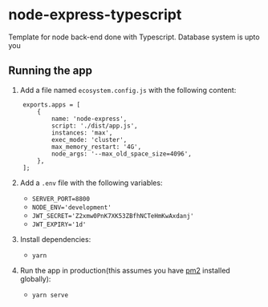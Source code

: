 # node-express-typescript
Template for node back-end done with Typescript. Database system is upto you

## Running the app

1. Add a file named `ecosystem.config.js` with the following content:
```
    exports.apps = [
        {
            name: 'node-express',
            script: './dist/app.js',
            instances: 'max',
            exec_mode: 'cluster',
            max_memory_restart: '4G',
            node_args: '--max_old_space_size=4096',
        },
    ];   
```

2. Add a `.env` file with the following variables:
    - `SERVER_PORT=8800`
    - `NODE_ENV='development'`
    - `JWT_SECRET='Z2xmw0PnK7XK53ZBfhNCTeHmKwAxdanj'`
    - `JWT_EXPIRY='1d'`

3. Install dependencies:
    - `yarn`

4. Run the app in production(this assumes you have [pm2](https://pm2.keymetrics.io/) installed globally):
    - `yarn serve`

